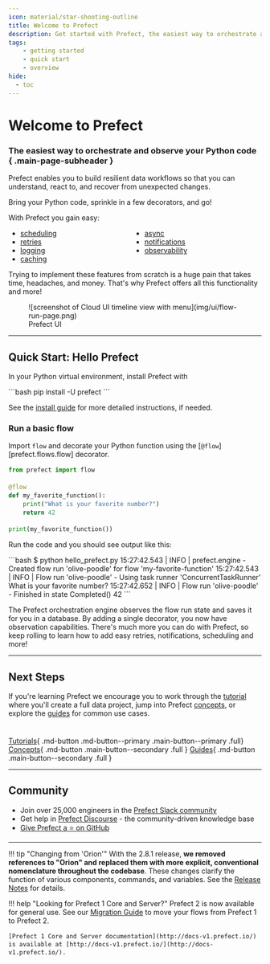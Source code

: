 ```yaml
---
icon: material/star-shooting-outline
title: Welcome to Prefect
description: Get started with Prefect, the easiest way to orchestrate and observe your data pipelines
tags:
    - getting started
    - quick start
    - overview
hide:
  - toc
---
```



# **Welcome to Prefect**
### The easiest way to orchestrate and observe your Python code { .main-page-subheader }

Prefect enables you to build resilient data workflows so that you can understand, react to, and recover from unexpected changes.

Bring your Python code, sprinkle in a few decorators, and go!

With Prefect you gain easy:

<ul class="ul-line-height-compress" style="columns: 2">
    <li> <a href="/concepts/schedules"> scheduling </a> </li>
    <li> <a href="/concepts/tasks/#task-arguments"> retries </a> </li>
    <li> <a href="/concepts/logs/"> logging </a> </li>
    <li> <a href="/concepts/tasks/#caching"> caching</a> </li>
    <li> <a href="/concepts/task-runners/#task-runners"> async</a> </li>
    <li> <a href="/ui/notifications/"> notifications</a> </li>
    <li> <a href="/ui/overview/"> observability</a> </li>
</ul>

Trying to implement these features from scratch is a huge pain that takes time, headaches, and money. That's why Prefect offers all this functionality and more! 

<figure markdown>
![screenshot of Cloud UI timeline view with menu](img/ui/flow-run-page.png)
<figcaption>Prefect UI</figcaption>
</figure>

---

## Quick Start: Hello Prefect

In your Python virtual environment, install Prefect with 

<div class="terminal">
```bash
pip install -U prefect
```
</div>

See the [install guide](/getting-started/installation/) for more detailed instructions, if needed.

### Run a basic flow

Import `flow` and decorate your Python function using the [`@flow`][prefect.flows.flow] decorator.

```python hl_lines="1 3"
from prefect import flow

@flow
def my_favorite_function():
    print("What is your favorite number?")
    return 42

print(my_favorite_function())
```

Run the code and you should see output like this:

<div class="terminal">
```bash
$ python hello_prefect.py
15:27:42.543 | INFO    | prefect.engine - Created flow run 'olive-poodle' for flow 'my-favorite-function'
15:27:42.543 | INFO    | Flow run 'olive-poodle' - Using task runner 'ConcurrentTaskRunner'
What is your favorite number?
15:27:42.652 | INFO    | Flow run 'olive-poodle' - Finished in state Completed()
42
```
</div>

The Prefect orchestration engine observes the flow run state and saves it for you in a database. By adding a single decorator, you now have observation capabilities. There's much more you can do with Prefect, so keep rolling to learn how to add easy retries, notifications, scheduling and more!

---

## Next Steps


If you're learning Prefect we encourage you to work through the [tutorial](/tutorial/index/) where you'll create a full data project, jump into Prefect [concepts](/concepts/index/), or explore the [guides](guides/index/) for common use cases. <div style="height: 10px"></div>

[Tutorials](/tutorials/index/){ .md-button .md-button--primary .main-button--primary .full}  [Concepts](/concepts/index/){ .md-button .main-button--secondary .full }  [Guides](guides/index/){ .md-button .main-button--secondary .full }

---

## Community

- Join over 25,000 engineers in the [Prefect Slack community](https://prefect.io/slack)
- Get help in [Prefect Discourse](https://discourse.prefect.io/) - the community-driven knowledge base
- [Give Prefect a ⭐️ on GitHub](https://github.com/PrefectHQ/prefect) 

---

!!! tip "Changing from 'Orion'"
    With the 2.8.1 release, **we removed references to "Orion" and replaced them with more explicit, conventional nomenclature throughout the codebase**. These changes clarify the function of various components, commands, and variables. See the [Release Notes](https://github.com/PrefectHQ/prefect/blob/main/RELEASE-NOTES.md#release-281) for details.

!!! help "Looking for Prefect 1 Core and Server?"
    Prefect 2 is now available for general use. See our [Migration Guide](guides/migration-guide/) to move your flows from Prefect 1 to Prefect 2.

    [Prefect 1 Core and Server documentation](http://docs-v1.prefect.io/) is available at [http://docs-v1.prefect.io/](http://docs-v1.prefect.io/).